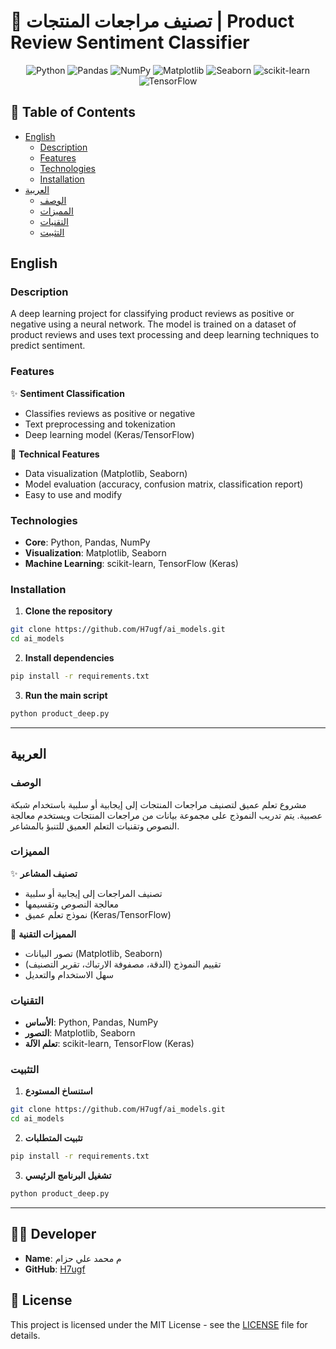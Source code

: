 # 🧠 تصنيف مراجعات المنتجات | Product Review Sentiment Classifier

<div align="center">

![Python](https://img.shields.io/badge/Python-3776AB?style=for-the-badge&logo=python&logoColor=white)
![Pandas](https://img.shields.io/badge/Pandas-150458?style=for-the-badge&logo=pandas&logoColor=white)
![NumPy](https://img.shields.io/badge/NumPy-013243?style=for-the-badge&logo=numpy&logoColor=white)
![Matplotlib](https://img.shields.io/badge/Matplotlib-11557C?style=for-the-badge&logo=matplotlib&logoColor=white)
![Seaborn](https://img.shields.io/badge/Seaborn-76B900?style=for-the-badge&logo=seaborn&logoColor=white)
![scikit-learn](https://img.shields.io/badge/scikit--learn-F7931E?style=for-the-badge&logo=scikit-learn&logoColor=white)
![TensorFlow](https://img.shields.io/badge/TensorFlow-FF6F00?style=for-the-badge&logo=tensorflow&logoColor=white)

</div>

## 📝 Table of Contents
- [English](#english)
  - [Description](#description)
  - [Features](#features)
  - [Technologies](#technologies)
  - [Installation](#installation)
- [العربية](#العربية)
  - [الوصف](#الوصف)
  - [المميزات](#المميزات)
  - [التقنيات](#التقنيات)
  - [التثبيت](#التثبيت)

## English

### Description
A deep learning project for classifying product reviews as positive or negative using a neural network. The model is trained on a dataset of product reviews and uses text processing and deep learning techniques to predict sentiment.

### Features
✨ **Sentiment Classification**
- Classifies reviews as positive or negative
- Text preprocessing and tokenization
- Deep learning model (Keras/TensorFlow)

🚀 **Technical Features**
- Data visualization (Matplotlib, Seaborn)
- Model evaluation (accuracy, confusion matrix, classification report)
- Easy to use and modify

### Technologies
- **Core**: Python, Pandas, NumPy
- **Visualization**: Matplotlib, Seaborn
- **Machine Learning**: scikit-learn, TensorFlow (Keras)

### Installation
1. **Clone the repository**
```bash
git clone https://github.com/H7ugf/ai_models.git
cd ai_models
```
2. **Install dependencies**
```bash
pip install -r requirements.txt
```
3. **Run the main script**
```bash
python product_deep.py
```

---

## العربية

### الوصف
مشروع تعلم عميق لتصنيف مراجعات المنتجات إلى إيجابية أو سلبية باستخدام شبكة عصبية. يتم تدريب النموذج على مجموعة بيانات من مراجعات المنتجات ويستخدم معالجة النصوص وتقنيات التعلم العميق للتنبؤ بالمشاعر.

### المميزات
✨ **تصنيف المشاعر**
- تصنيف المراجعات إلى إيجابية أو سلبية
- معالجة النصوص وتقسيمها
- نموذج تعلم عميق (Keras/TensorFlow)

🚀 **المميزات التقنية**
- تصور البيانات (Matplotlib, Seaborn)
- تقييم النموذج (الدقة، مصفوفة الارتباك، تقرير التصنيف)
- سهل الاستخدام والتعديل

### التقنيات
- **الأساس**: Python, Pandas, NumPy
- **التصور**: Matplotlib, Seaborn
- **تعلم الآلة**: scikit-learn, TensorFlow (Keras)

### التثبيت
1. **استنساخ المستودع**
```bash
git clone https://github.com/H7ugf/ai_models.git
cd ai_models
```
2. **تثبيت المتطلبات**
```bash
pip install -r requirements.txt
```
3. **تشغيل البرنامج الرئيسي**
```bash
python product_deep.py
```

---

## 👨‍💻 Developer
- **Name**: م محمد علي حزام
- **GitHub**: [H7ugf](https://github.com/H7ugf/ai_models.git)

## 📄 License
This project is licensed under the MIT License - see the [LICENSE](LICENSE) file for details. 